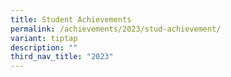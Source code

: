 ```yaml
---
title: Student Achievements
permalink: /achievements/2023/stud-achievement/
variant: tiptap
description: ""
third_nav_title: "2023"
---
```

